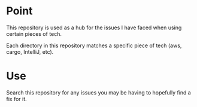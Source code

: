 # Point

This repository is used as a hub for the issues I have faced when using certain pieces of tech.

Each directory in this repository matches a specific piece of tech (aws, cargo, IntelliJ, etc).  

# Use

Search this repository for any issues you may be having to hopefully find a fix for it.
